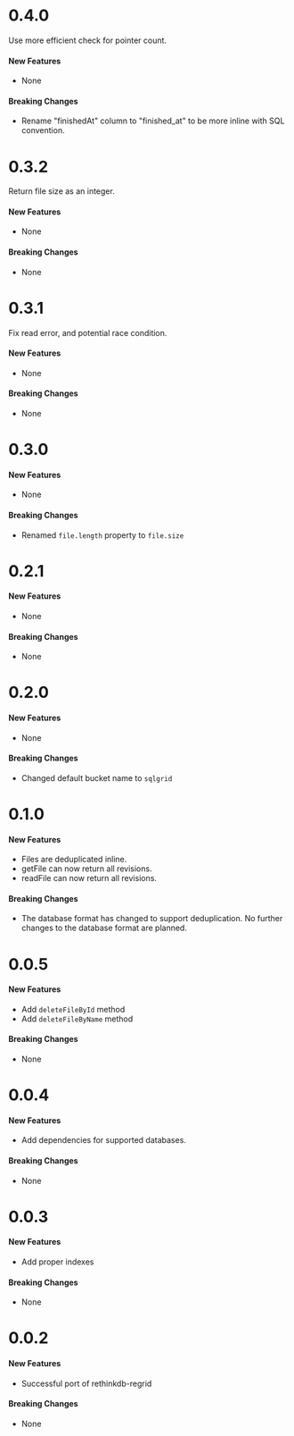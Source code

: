 # 0.4.0

Use more efficient check for pointer count.

#### New Features

- None

#### Breaking Changes

- Rename "finishedAt" column to "finished_at" to be more inline with SQL convention.

# 0.3.2

Return file size as an integer.

#### New Features

- None

#### Breaking Changes

- None

# 0.3.1

Fix read error, and potential race condition.

#### New Features

- None

#### Breaking Changes

- None

# 0.3.0

#### New Features

- None

#### Breaking Changes

- Renamed `file.length` property to `file.size`

# 0.2.1

#### New Features

- None

#### Breaking Changes

- None

# 0.2.0

#### New Features

- None

#### Breaking Changes

- Changed default bucket name to `sqlgrid`

# 0.1.0

#### New Features

- Files are deduplicated inline.
- getFile can now return all revisions.
- readFile can now return all revisions.

#### Breaking Changes

- The database format has changed to support deduplication. No further changes to the database format are planned.

# 0.0.5

#### New Features

- Add `deleteFileById` method
- Add `deleteFileByName` method

#### Breaking Changes

- None

# 0.0.4

#### New Features

- Add dependencies for supported databases.

#### Breaking Changes

- None

# 0.0.3

#### New Features

- Add proper indexes

#### Breaking Changes

- None

# 0.0.2

#### New Features

- Successful port of rethinkdb-regrid

#### Breaking Changes

- None
